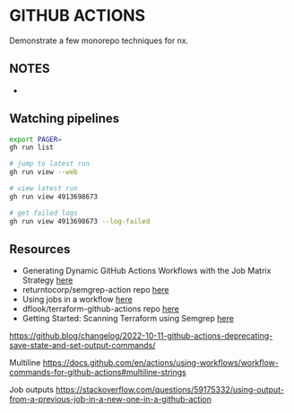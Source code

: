 # GITHUB ACTIONS

Demonstrate a few monorepo techniques for nx.  

## NOTES

* 

## Watching pipelines

```sh
export PAGER=  
gh run list

# jump to latest run
gh run view --web

# view latest run
gh run view 4913698673                     

# get failed logs 
gh run view 4913698673 --log-failed    
```

## Resources

* Generating Dynamic GitHub Actions Workflows with the Job Matrix Strategy [here](https://brunoscheufler.com/blog/2021-10-09-generating-dynamic-github-actions-workflows-with-the-job-matrix-strategy)
* returntocorp/semgrep-action repo [here](https://github.com/returntocorp/semgrep-action)  
* Using jobs in a workflow [here](https://docs.github.com/en/actions/using-jobs/using-jobs-in-a-workflow)
* dflook/terraform-github-actions repo [here](https://github.com/dflook/terraform-github-actions)  
* Getting Started: Scanning Terraform using Semgrep [here](https://medium.com/@tysiew/getting-started-scanning-terraform-using-semgrep-408b6722347c)  

https://github.blog/changelog/2022-10-11-github-actions-deprecating-save-state-and-set-output-commands/

Multiline https://docs.github.com/en/actions/using-workflows/workflow-commands-for-github-actions#multiline-strings


Job outputs https://stackoverflow.com/questions/59175332/using-output-from-a-previous-job-in-a-new-one-in-a-github-action